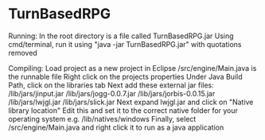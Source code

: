 # TurnBasedRPG

Running:
  In the root directory is a file called TurnBasedRPG.jar
  Using cmd/terminal, run it using "java -jar TurnBasedRPG.jar" with quotations removed

Compiling:
  Load project as a new project in Eclipse
  /src/engine/Main.java is the runnable file
  Right click on the projects properties
  Under Java Build Path, click on the libraries tab
  Next add these external jar files:
    /lib/jars/jinput.jar
    /lib/jars/jogg-0.0.7.jar
    /lib/jars/jorbis-0.0.15.jar
    /lib/jars/lwjgl.jar
    /lib/jars/slick.jar
  Next expand lwjgl.jar and click on "Native library location"
  Edit this and set it to the correct native folder for your operating system
    e.g. /lib/natives/windows
  Finally, select /src/engine/Main.java and right click it to run as a java application

